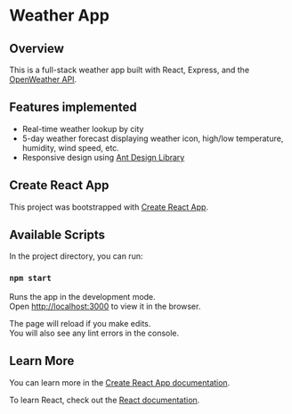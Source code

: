 # Weather App

## Overview

This is a full-stack weather app built with React, Express, and the [OpenWeather API](https://openweathermap.org/api).

## Features implemented

- Real-time weather lookup by city
- 5-day weather forecast displaying weather icon, high/low temperature, humidity, wind speed, etc.
- Responsive design using [Ant Design Library](https://ant.design/docs/react/introduce)

## Create React App

This project was bootstrapped with [Create React App](https://github.com/facebook/create-react-app).

## Available Scripts

In the project directory, you can run:

### `npm start`

Runs the app in the development mode.\
Open [http://localhost:3000](http://localhost:3000) to view it in the browser.

The page will reload if you make edits.\
You will also see any lint errors in the console.

## Learn More

You can learn more in the [Create React App documentation](https://facebook.github.io/create-react-app/docs/getting-started).

To learn React, check out the [React documentation](https://reactjs.org/).
